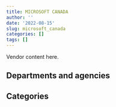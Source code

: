 ```yaml
---
title: MICROSOFT CANADA
author: ''
date: '2022-08-15'
slug: microsoft_canada
categories: []
tags: []
---
```


<script src="/rmarkdown-libs/htmlwidgets/htmlwidgets.js"></script>
<link href="/rmarkdown-libs/datatables-css/datatables-crosstalk.css" rel="stylesheet" />
<script src="/rmarkdown-libs/datatables-binding/datatables.js"></script>
<script src="/rmarkdown-libs/jquery/jquery-3.6.0.min.js"></script>
<link href="/rmarkdown-libs/dt-core-bootstrap/css/dataTables.bootstrap.min.css" rel="stylesheet" />
<link href="/rmarkdown-libs/dt-core-bootstrap/css/dataTables.bootstrap.extra.css" rel="stylesheet" />
<script src="/rmarkdown-libs/dt-core-bootstrap/js/jquery.dataTables.min.js"></script>
<script src="/rmarkdown-libs/dt-core-bootstrap/js/dataTables.bootstrap.min.js"></script>
<link href="/rmarkdown-libs/crosstalk/css/crosstalk.min.css" rel="stylesheet" />
<script src="/rmarkdown-libs/crosstalk/js/crosstalk.min.js"></script>
<script src="/rmarkdown-libs/htmlwidgets/htmlwidgets.js"></script>
<link href="/rmarkdown-libs/datatables-css/datatables-crosstalk.css" rel="stylesheet" />
<script src="/rmarkdown-libs/datatables-binding/datatables.js"></script>
<script src="/rmarkdown-libs/jquery/jquery-3.6.0.min.js"></script>
<link href="/rmarkdown-libs/dt-core-bootstrap/css/dataTables.bootstrap.min.css" rel="stylesheet" />
<link href="/rmarkdown-libs/dt-core-bootstrap/css/dataTables.bootstrap.extra.css" rel="stylesheet" />
<script src="/rmarkdown-libs/dt-core-bootstrap/js/jquery.dataTables.min.js"></script>
<script src="/rmarkdown-libs/dt-core-bootstrap/js/dataTables.bootstrap.min.js"></script>
<link href="/rmarkdown-libs/crosstalk/css/crosstalk.min.css" rel="stylesheet" />
<script src="/rmarkdown-libs/crosstalk/js/crosstalk.min.js"></script>

Vendor content here.

## Departments and agencies

<div id="htmlwidget-1" style="width:100%;height:auto;" class="datatables html-widget"></div>
<script type="application/json" data-for="htmlwidget-1">{"x":{"style":"bootstrap","filter":"none","vertical":false,"data":[["<a href=\"/departments/aafc-aac/\">Agriculture and Agri-Food Canada<\/a>","<a href=\"/departments/aandc-aadnc/\">Crown-Indigenous Relations and Northern Affairs Canada<\/a>","<a href=\"/departments/acoa-apeca/\">Atlantic Canada Opportunities Agency<\/a>","<a href=\"/departments/atssc-scdata/\">Administrative Tribunals Support Service of Canada<\/a>","<a href=\"/departments/cas-satj/\">Courts Administration Service<\/a>","<a href=\"/departments/cbsa-asfc/\">Canada Border Services Agency<\/a>","<a href=\"/departments/ced-dec/\">Canada Economic Development for Quebec Regions<\/a>","<a href=\"/departments/cer-rec/\">Canada Energy Regulator<\/a>","<a href=\"/departments/cfia-acia/\">Canadian Food Inspection Agency<\/a>","<a href=\"/departments/cgc-ccg/\">Canadian Grain Commission<\/a>","<a href=\"/departments/chrc-ccdp/\">Canadian Human Rights Commission<\/a>","<a href=\"/departments/cic/\">Immigration, Refugees and Citizenship Canada<\/a>","<a href=\"/departments/cihr-irsc/\">Canadian Institutes of Health Research<\/a>","<a href=\"/departments/cnsc-ccsn/\">Canadian Nuclear Safety Commission<\/a>","<a href=\"/departments/cra-arc/\">Canada Revenue Agency<\/a>","<a href=\"/departments/crtc/\">Canadian Radio-television and Telecommunications Commission<\/a>","<a href=\"/departments/csa-asc/\">Canadian Space Agency<\/a>","<a href=\"/departments/csc-scc/\">Correctional Service of Canada<\/a>","<a href=\"/departments/csps-efpc/\">Canada School of Public Service<\/a>","<a href=\"/departments/cta-otc/\">Canadian Transportation Agency<\/a>","<a href=\"/departments/dfatd-maecd/\">Global Affairs Canada<\/a>","<a href=\"/departments/dfo-mpo/\">Fisheries and Oceans Canada<\/a>","<a href=\"/departments/dnd-mdn/\">National Defence<\/a>","<a href=\"/departments/ec/\">Environment and Climate Change Canada<\/a>","<a href=\"/departments/elections/\">Elections Canada<\/a>","<a href=\"/departments/esdc-edsc/\">Employment and Social Development Canada<\/a>","<a href=\"/departments/fcac-acfc/\">Financial Consumer Agency of Canada<\/a>","<a href=\"/departments/fin/\">Department of Finance Canada<\/a>","<a href=\"/departments/fintrac-canafe/\">Financial Transactions and Reports Analysis Centre of Canada<\/a>","<a href=\"/departments/fja-cmf/\">Office of the Commissioner for Federal Judicial Affairs Canada<\/a>","<a href=\"/departments/hc-sc/\">Health Canada<\/a>","<a href=\"/departments/iaac-aeic/\">Impact Assessment Agency of Canada<\/a>","<a href=\"/departments/ic/\">Innovation, Science and Economic Development Canada<\/a>","<a href=\"/departments/ijc-cmi/\">International Joint Commission<\/a>","<a href=\"/departments/infc/\">Infrastructure Canada<\/a>","<a href=\"/departments/irb-cisr/\">Immigration and Refugee Board of Canada<\/a>","<a href=\"/departments/isc-sac/\">Indigenous Services Canada<\/a>","<a href=\"/departments/jus/\">Department of Justice Canada<\/a>","<a href=\"/departments/lac-bac/\">Library and Archives Canada<\/a>","<a href=\"/departments/mgerc-ceegm/\">Military Grievances External Review Committee<\/a>","<a href=\"/departments/nfb-onf/\">National Film Board<\/a>","<a href=\"/departments/nrc-cnrc/\">National Research Council Canada<\/a>","<a href=\"/departments/nrcan-rncan/\">Natural Resources Canada<\/a>","<a href=\"/departments/nserc-crsng/\">Natural Sciences and Engineering Research Council of Canada<\/a>","<a href=\"/departments/oag-bvg/\">Office of the Auditor General of Canada<\/a>","<a href=\"/departments/ocl-cal/\">Office of the Commissioner of Lobbying of Canada<\/a>","<a href=\"/departments/ocol-clo/\">Office of the Commissioner of Official Languages<\/a>","<a href=\"/departments/oic-ci/\">Office of the Information Commissioner of Canada<\/a>","<a href=\"/departments/opc-cpvp/\">Office of the Privacy Commissioner of Canada<\/a>","<a href=\"/departments/osfi-bsif/\">Office of the Superintendent of Financial Institutions Canada<\/a>","<a href=\"/departments/osgg-bsgg/\">Office of the Secretary to the Governor General<\/a>","<a href=\"/departments/pc/\">Parks Canada<\/a>","<a href=\"/departments/pch/\">Canadian Heritage<\/a>","<a href=\"/departments/pco-bcp/\">Privy Council Office<\/a>","<a href=\"/departments/phac-aspc/\">Public Health Agency of Canada<\/a>","<a href=\"/departments/ps-sp/\">Public Safety Canada<\/a>","<a href=\"/departments/psc-cfp/\">Public Service Commission of Canada<\/a>","<a href=\"/departments/pwgsc-tpsgc/\">Public Services and Procurement Canada<\/a>","<a href=\"/departments/rcmp-grc/\">Royal Canadian Mounted Police<\/a>","<a href=\"/departments/sirc-csars/\">Security Intelligence Review Committee<\/a>","<a href=\"/departments/ssc-spc/\">Shared Services Canada<\/a>","<a href=\"/departments/statcan/\">Statistics Canada<\/a>","<a href=\"/departments/tbs-sct/\">Treasury Board of Canada Secretariat<\/a>","<a href=\"/departments/tc/\">Transport Canada<\/a>","<a href=\"/departments/tsb-bst/\">Transportation Safety Board of Canada<\/a>","<a href=\"/departments/vac-acc/\">Veterans Affairs Canada<\/a>","<a href=\"/departments/wage/\">Department for Women and Gender Equality<\/a>","<a href=\"/departments/wd-deo/\">Western Economic Diversification Canada<\/a>"],["$     522,911.34","$      34,884.16","$     115,260.00","$     268,578.14",null,"$     544,904.46","$      13,482.56","$     227,658.61","$     540,768.67","$      69,066.25",null,"$   2,006,965.35","$     136,490.94","$     349,113.38","$     770,377.96","$      39,016.84","$      11,206.43","$   1,483,021.20",null,"$     126,647.21","$     992,893.27","$     777,485.57","$   6,609,809.11","$     667,875.72","$   1,254,583.95","$   6,324,357.36","$      86,489.86","$     214,786.79","$     102,530.87",null,"$      19,021.66",null,"$     909,683.77",null,"$      88,592.72",null,null,"$     128,332.07",null,"$      10,729.19",null,"$     419,524.54","$     667,997.64",null,"$   2,203,340.40",null,"$      89,818.59",null,null,"$     747,105.52",null,"$     505,826.54","$     415,259.49","$   2,978,509.03","$       4,047.19","$     327,341.69","$      58,637.25","$     973,620.09","$   2,019,120.03","$      18,957.02","$  97,871,568.83","$   3,889,658.74","$     120,862.34","$   1,417,923.30","$      87,979.41",null,null,"$      67,796.30"],["$     584,246.98","$     506,343.81","$     119,780.00","$     205,154.39","$      28,704.66","$     445,924.17","$     109,175.52","$     122,265.52","$     636,857.33","$      46,307.37","$      78,286.22","$   1,851,444.82","$     193,190.00","$     289,283.41","$     774,335.14","$     242,574.48","$      23,696.03","$     908,678.00","$      76,872.91","$      68,067.45","$   2,786,148.23","$     621,906.16","$   6,633,143.34","$     506,414.67","$   1,371,341.06","$   6,731,772.74","$     164,816.08","$     209,750.54","$     105,496.16",null,"$   1,466,094.43",null,"$      40,074.12","$      40,628.05","$      88,592.72",null,null,"$     137,262.73",null,"$      11,069.60","$     134,486.80","$     231,625.26","$     491,769.94","$      82,348.75",null,null,null,"$      83,734.72","$      16,008.68","$     799,492.79","$      29,583.63","$     165,249.59","$     415,259.49","$     256,215.17","$     104,596.08","$     437,915.64","$     102,916.83","$     702,401.90","$   1,531,597.77",null,"$ 104,395,361.52","$     661,505.16","$   1,588,081.47","$     654,431.67","$      87,509.33","$      31,025.83",null,null],["$     365,919.22","$   1,427,104.81","$   1,042,500.10","$     180,020.01",null,"$     678,501.39","$     204,841.71","$      90,836.65","$     715,853.97","$      44,446.85","$     176,322.58","$   2,536,654.14","$     262,389.38","$     494,524.79","$     829,999.80",null,"$      10,809.07","$     514,442.37","$      72,508.96","$      97,956.84","$   1,324,395.74","$   1,927,673.41","$     694,538.99","$   3,041,689.35","$   2,942,297.80","$   4,210,839.02","$     250,162.81","$     348,797.45",null,"$      50,586.73","$     910,071.15",null,"$     449,352.71","$       8,828.10","$     684,459.26","$     277,569.74","$   1,958,738.29","$     781,160.55",null,"$      22,895.64","$       7,859.15","$     261,971.89","$     416,278.15","$     335,412.66","$      62,150.00","$      10,019.57","$     110,404.02","$     120,871.96","$     189,268.92","$     385,098.18","$      77,231.17","$     213,801.25","$     180,645.81","$     262,287.88","$     210,000.00","$     849,336.92",null,"$   1,416,940.19","$   1,248,522.38",null,"$ 162,894,497.16","$   1,270,661.94","$   2,901,068.97","$   2,571,355.63","$      11,914.90","$     236,615.85","$      28,085.93","$     176,315.63"],["$     386,579.02",null,"$     188,961.02","$     268,164.61","$      43,528.19","$   1,974,691.87","$     135,987.80","$     176,559.15","$     844,960.40","$     132,798.59","$     216,279.11","$   2,868,103.21","$     515,342.52","$     586,198.68","$   1,246,289.79",null,"$      29,150.02","$     492,807.52","$      72,310.85","$      97,689.20","$   5,008,853.76","$   2,452,222.98","$   5,053,703.80","$   3,398,817.17","$   1,921,461.03","$  13,837,755.91","$     787,988.15","$     356,470.62",null,"$      79,770.32","$   3,753,913.09","$      48,307.50","$     633,482.52","$       8,828.10","$     851,540.97","$     276,811.35","$   2,473,813.97","$     840,481.65","$      22,650.58","$      11,424.34","$     146,737.93","$     570,572.99","$     689,147.35","$     319,592.01","$   1,572,319.40","$      12,280.32","$     110,102.37","$     120,541.71","$     334,774.19","$   1,471,976.16","$      77,020.15","$     215,106.58","$     314,272.41","$     728,059.36","$   1,852,244.78","$   1,135,949.28",null,"$   1,932,557.74","$   1,718,244.11",null,"$ 174,490,675.86","$   6,565,952.15","$   6,680,433.55","$   2,550,773.98","$      50,569.05","$   7,154,206.52","$      49,769.70","$      35,234.67"]],"container":"<table class=\"table table-striped table-hover row-border order-column display\">\n  <thead>\n    <tr>\n      <th>Department<\/th>\n      <th>2017-2018<\/th>\n      <th>2018-2019<\/th>\n      <th>2019-2020<\/th>\n      <th>2020-2021<\/th>\n    <\/tr>\n  <\/thead>\n<\/table>","options":{"order":[[4,"desc"]],"pageLength":10,"autoWidth":true,"columnDefs":[],"orderClasses":false}},"evals":[],"jsHooks":[]}</script>

## Categories

<div id="htmlwidget-2" style="width:100%;height:auto;" class="datatables html-widget"></div>
<script type="application/json" data-for="htmlwidget-2">{"x":{"style":"bootstrap","filter":"none","vertical":false,"data":[["<a href=\"/categories/1_facilities_and_construction/\">Facilities and construction<\/a>","<a href=\"/categories/11_defence/\">Defence<\/a>","<a href=\"/categories/2_professional_services/\">Professional services<\/a>","<a href=\"/categories/3_information_technology/\">Information technology<\/a>","<a href=\"/categories/5_transportation_and_logistics/\">Transportation and logistics<\/a>","<a href=\"/categories/6_industrial_products_and_services/\">Industrial products and services<\/a>","<a href=\"/categories/9_human_capital/\">Human capital<\/a>",null],[null,"$   6,609,809.11",null,"$ 133,722,610.26",null,null,null,null],[null,"$   6,633,143.34","$     554,572.05","$ 133,903,676.51",null,"$     137,424.95",null,null],[null,"$     694,538.99","$     232,628.87","$ 204,949,605.20","$     180,516.46",null,"$      21,015.96",null],["$   2,961,061.22","$   5,053,703.80","$     297,081.27","$ 254,392,682.29","$     187,183.26",null,"$     101,843.66","$         258.19"]],"container":"<table class=\"table table-striped table-hover row-border order-column display\">\n  <thead>\n    <tr>\n      <th>Category<\/th>\n      <th>2017-2018<\/th>\n      <th>2018-2019<\/th>\n      <th>2019-2020<\/th>\n      <th>2020-2021<\/th>\n    <\/tr>\n  <\/thead>\n<\/table>","options":{"order":[[4,"desc"]],"pageLength":20,"autoWidth":true,"columnDefs":[],"orderClasses":false,"lengthMenu":[10,20,25,50,100]}},"evals":[],"jsHooks":[]}</script>
